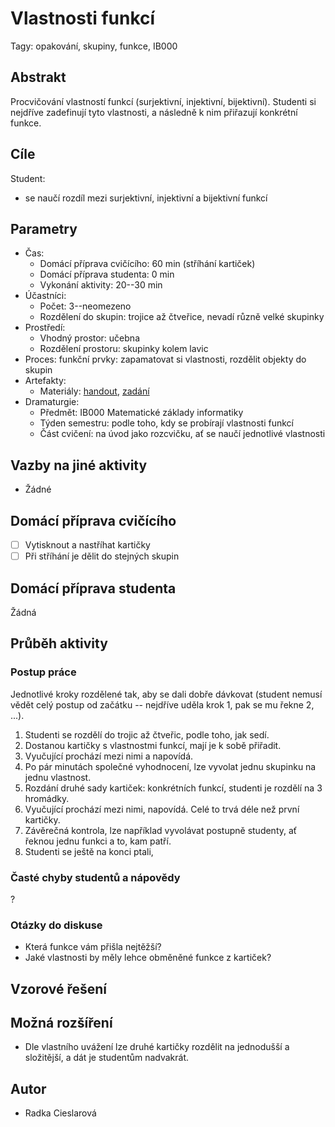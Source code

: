 # Vlastnosti funkcí

Tagy: opakování, skupiny, funkce, IB000

## Abstrakt

Procvičování vlastností funkcí (surjektivní, injektivní, bijektivní). Studenti si nejdříve zadefinují tyto vlastnosti, a následně k nim přiřazují konkrétní funkce.

## Cíle

Student:

* se naučí rozdíl mezi surjektivní, injektivní a bijektivní funkcí

## Parametry

* Čas:
  * Domácí příprava cvičícího: 60 min (stříhání kartiček)
  * Domácí příprava studenta: 0 min
  * Vykonání aktivity: 20--30 min
* Účastníci:
  * Počet: 3--neomezeno
  * Rozdělení do skupin: trojice až čtveřice, nevadí různě velké skupinky
* Prostředí:
  * Vhodný prostor: učebna
  * Rozdělení prostoru: skupinky kolem lavic
* Proces: funkční prvky: zapamatovat si vlastnosti, rozdělit objekty do skupin
* Artefakty:
  * Materiály: [handout](handout.pdf), [zadání](handout.pdf)
* Dramaturgie:
  * Předmět: IB000 Matematické základy informatiky
  * Týden semestru: podle toho, kdy se probírají vlastnosti funkcí
  * Část cvičení: na úvod jako rozcvičku, ať se naučí jednotlivé vlastnosti

## Vazby na jiné aktivity

* Žádné

## Domácí příprava cvičícího

* [ ] Vytisknout a nastříhat kartičky
* [ ] Při stříhání je dělit do stejných skupin

## Domácí příprava studenta

Žádná

## Průběh aktivity

### Postup práce

Jednotlivé kroky rozdělené tak, aby se dali dobře dávkovat \(student nemusí vědět celý postup od začátku -- nejdříve uděla krok 1, pak se mu řekne 2, ...\).

1. Studenti se rozdělí do trojic až čtveřic, podle toho, jak sedí.
2. Dostanou kartičky s vlastnostmi funkcí, mají je k sobě přiřadit.
3. Vyučující prochází mezi nimi a napovídá.
4. Po pár minutách společné vyhodnocení, lze vyvolat jednu skupinku na jednu vlastnost.
5. Rozdání druhé sady kartiček: konkrétních funkcí, studenti je rozdělí na 3 hromádky.
6. Vyučující prochází mezi nimi, napovídá. Celé to trvá déle než první kartičky.
7. Závěrečná kontrola, lze například vyvolávat postupně studenty, ať řeknou jednu funkci a to, kam patří.
8. Studenti se ještě na konci ptali, 

### Časté chyby studentů a nápovědy

?

### Otázky do diskuse

* Která funkce vám přišla nejtěžší?
* Jaké vlastnosti by měly lehce obměněné funkce z kartiček?

## Vzorové řešení

## Možná rozšíření

* Dle vlastního uvážení lze druhé kartičky rozdělit na jednodušší a složitější, a dát je studentům nadvakrát.

## Autor

* Radka Cieslarová
